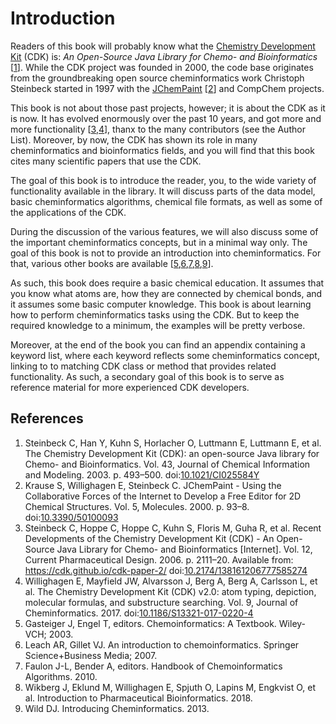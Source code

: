 <a name="sec:intro"></a>
# Introduction

Readers of this book will probably know what the
[Chemistry Development Kit](http://cdk.github.io/)
(CDK) is: *An Open-Source Java Library for Chemo- and
Bioinformatics* [<a href="#citeref1">1</a>]. While the CDK project was founded in
2000, the code base originates from the groundbreaking open source
cheminformatics work Christoph Steinbeck started in 1997 with the
[JChemPaint](https://jchempaint.github.io/) [<a href="#citeref2">2</a>] and CompChem projects.

This book is not about those past projects, however; it is about the CDK as it is
now. It has evolved enormously over the past 10 years, and got more and more
functionality [<a href="#citeref3">3</a>,<a href="#citeref4">4</a>], thanx to the many contributors
(see the Author List). Moreover, by now, the CDK has shown its
role in many cheminformatics and bioinformatics fields, and you will find that
this book cites many scientific papers that use the CDK.

The goal of this book is to introduce the reader, you, to the wide variety of
functionality available in the library. It will discuss parts of the data model,
basic cheminformatics algorithms, chemical file formats, as well as some
of the applications of the CDK.

During the discussion of the various features, we will also discuss some
of the important cheminformatics concepts, but in a minimal way only. The goal of this
book is not to provide an introduction into cheminformatics. For that,
various other books are available [<a href="#citeref5">5</a>,<a href="#citeref6">6</a>,<a href="#citeref7">7</a>,<a href="#citeref8">8</a>,<a href="#citeref9">9</a>].

As such, this book does require a basic chemical education. It assumes that
you know what atoms are, how they are connected by chemical bonds, and it
assumes some basic computer knowledge. This book is about learning how to
perform cheminformatics tasks using the CDK. But to keep the required
knowledge to a minimum, the examples will be pretty verbose.

Moreover, at the end of the book you can find an appendix containing a keyword
list, where each keyword reflects some cheminformatics concept, linking to
to matching CDK class or method that provides related functionality. As such,
a secondary goal of this book is to serve as reference material for more
experienced CDK developers.

## References

1. <a name="citeref1"></a>Steinbeck C, Han Y, Kuhn S, Horlacher O, Luttmann E, Luttmann E, et al. The Chemistry Development Kit (CDK): an open-source Java library for Chemo- and Bioinformatics. Vol. 43, Journal of Chemical Information and Modeling. 2003. p. 493–500.  doi:[10.1021/CI025584Y](https://doi.org/10.1021/CI025584Y)
2. <a name="citeref2"></a>Krause S, Willighagen E, Steinbeck C. JChemPaint - Using the Collaborative Forces of the Internet to Develop a Free Editor for 2D Chemical Structures. Vol. 5, Molecules. 2000. p. 93–8.  doi:[10.3390/50100093](https://doi.org/10.3390/50100093)
3. <a name="citeref3"></a>Steinbeck C, Hoppe C, Hoppe C, Kuhn S, Floris M, Guha R, et al. Recent Developments of the Chemistry Development Kit (CDK) - An Open-Source Java Library for Chemo- and Bioinformatics [Internet]. Vol. 12, Current Pharmaceutical Design. 2006. p. 2111–20. Available from: https://cdk.github.io/cdk-paper-2/ doi:[10.2174/138161206777585274](https://doi.org/10.2174/138161206777585274)
4. <a name="citeref4"></a>Willighagen E, Mayfield JW, Alvarsson J, Berg A, Berg A, Carlsson L, et al. The Chemistry Development Kit (CDK) v2.0: atom typing, depiction, molecular formulas, and substructure searching. Vol. 9, Journal of Cheminformatics. 2017.  doi:[10.1186/S13321-017-0220-4](https://doi.org/10.1186/S13321-017-0220-4)
5. <a name="citeref5"></a>Gasteiger J, Engel T, editors. Chemoinformatics: A Textbook. Wiley-VCH; 2003. 
6. <a name="citeref6"></a>Leach AR, Gillet VJ. An introduction to chemoinformatics. Springer Science+Business Media; 2007. 
7. <a name="citeref7"></a>Faulon J-L, Bender A, editors. Handbook of Chemoinformatics Algorithms. 2010. 
8. <a name="citeref8"></a>Wikberg J, Eklund M, Willighagen E, Spjuth O, Lapins M, Engkvist O, et al. Introduction to Pharmaceutical Bioinformatics. 2018. 
9. <a name="citeref9"></a>Wild DJ. Introducing Cheminformatics. 2013. 

